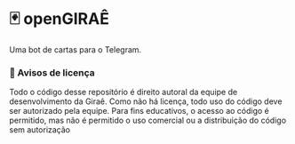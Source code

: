 # 🃏 openGIRAÊ

Uma bot de cartas para o Telegram.

### 🔐 Avisos de licença
Todo o código desse repositório é direito autoral da equipe de desenvolvimento da Giraê. Como não há licença, todo uso do código deve ser autorizado pela equipe. Para fins educativos, o acesso ao código é permitido, mas não é permitido o uso comercial ou a distribuição do código sem autorização

